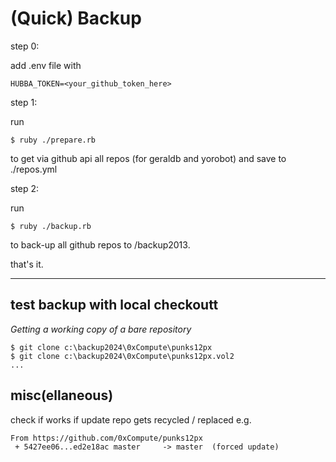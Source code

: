 # (Quick) Backup


step 0:

add .env file with

```
HUBBA_TOKEN=<your_github_token_here>
```


step 1:

run 

    $ ruby ./prepare.rb

to get via github api all repos (for geraldb and yorobot) and
save to ./repos.yml


step 2:

run

    $ ruby ./backup.rb

to back-up all github repos to /backup2013.


that's it.




---


## test backup with local checkoutt

_Getting a working copy of a bare repository_


```
$ git clone c:\backup2024\0xCompute\punks12px
$ git clone c:\backup2024\0xCompute\punks12px.vol2
...
```



## misc(ellaneous)

check if works if update repo gets recycled / replaced e.g. 

```
From https://github.com/0xCompute/punks12px
 + 5427ee06...ed2e18ac master     -> master  (forced update)
```
